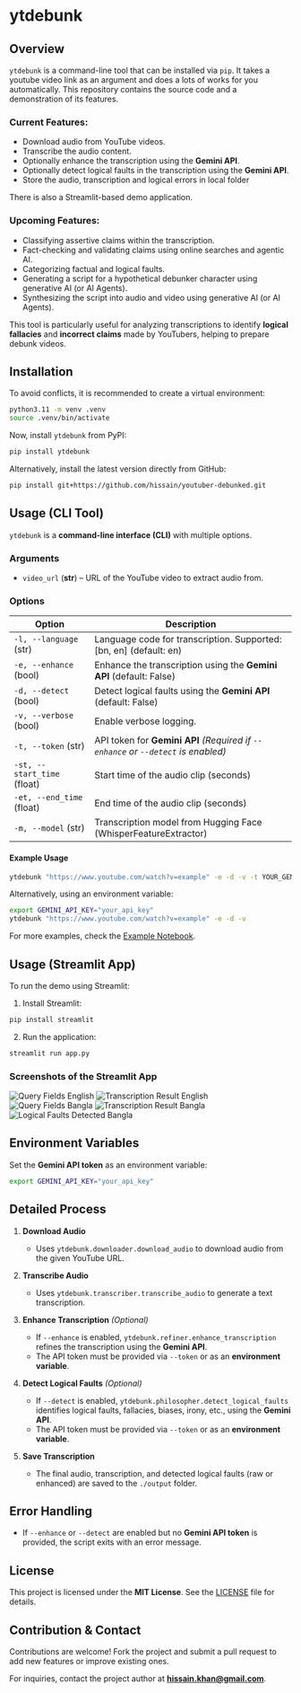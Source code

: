 # ytdebunk

## Overview

`ytdebunk` is a command-line tool that can be installed via `pip`. It takes a youtube video link as an argument and does a lots of works for you automatically.
This repository contains the source code and a demonstration of its features.

### Current Features:
- Download audio from YouTube videos.
- Transcribe the audio content.
- Optionally enhance the transcription using the **Gemini API**.
- Optionally detect logical faults in the transcription using the **Gemini API**.
- Store the audio, transcription and logical errors in local folder

There is also a Streamlit-based demo application.

### Upcoming Features:
- Classifying assertive claims within the transcription.
- Fact-checking and validating claims using online searches and agentic AI.
- Categorizing factual and logical faults.
- Generating a script for a hypothetical debunker character using generative AI (or AI Agents).
- Synthesizing the script into audio and video using generative AI (or AI Agents).

This tool is particularly useful for analyzing transcriptions to identify **logical fallacies** and **incorrect claims** made by YouTubers, helping to prepare debunk videos.

## Installation

To avoid conflicts, it is recommended to create a virtual environment:

```sh
python3.11 -m venv .venv
source .venv/bin/activate
```

Now, install `ytdebunk` from PyPI:

```sh
pip install ytdebunk
```

Alternatively, install the latest version directly from GitHub:

```sh
pip install git+https://github.com/hissain/youtuber-debunked.git
```

## Usage (CLI Tool)

`ytdebunk` is a **command-line interface (CLI)** with multiple options.

### **Arguments**
- `video_url` (**str**) – URL of the YouTube video to extract audio from.

### **Options**
| Option                  | Description |
|-------------------------|-------------|
| `-l, --language` (str) | Language code for transcription. Supported: [bn, en] (default: en) |
| `-e, --enhance` (bool) | Enhance the transcription using the **Gemini API** (default: False) |
| `-d, --detect` (bool) | Detect logical faults using the **Gemini API** (default: False) |
| `-v, --verbose` (bool) | Enable verbose logging. |
| `-t, --token` (str) | API token for **Gemini API** *(Required if `--enhance` or `--detect` is enabled)* |
| `-st, --start_time` (float) | Start time of the audio clip (seconds) |
| `-et, --end_time` (float) | End time of the audio clip (seconds) |
| `-m, --model` (str) | Transcription model from Hugging Face (WhisperFeatureExtractor) |

#### **Example Usage**

```bash
ytdebunk "https://www.youtube.com/watch?v=example" -e -d -v -t YOUR_GEMINI_API_KEY
```

Alternatively, using an environment variable:

```bash
export GEMINI_API_KEY="your_api_key"
ytdebunk "https://www.youtube.com/watch?v=example" -e -d -v
```

For more examples, check the [Example Notebook](experiment/exp.ipynb).

## Usage (Streamlit App)

To run the demo using Streamlit:

1. Install Streamlit:

```bash
pip install streamlit
```

2. Run the application:

```bash
streamlit run app.py
```

### Screenshots of the Streamlit App

![Query Fields English](assets/Screenshot_Q_e.png)
![Transcription Result English](assets/Screenshot_R_e.png)
![Query Fields Bangla](assets/Screenshot_Q.png)
![Transcription Result Bangla](assets/Screenshot_R.png)
![Logical Faults Detected Bangla](assets/Screenshot_F.png)

## **Environment Variables**

Set the **Gemini API token** as an environment variable:

```sh
export GEMINI_API_KEY="your_api_key"
```

## **Detailed Process**

1. **Download Audio**
   - Uses `ytdebunk.downloader.download_audio` to download audio from the given YouTube URL.

2. **Transcribe Audio**
   - Uses `ytdebunk.transcriber.transcribe_audio` to generate a text transcription.

3. **Enhance Transcription** *(Optional)*
   - If `--enhance` is enabled, `ytdebunk.refiner.enhance_transcription` refines the transcription using the **Gemini API**.
   - The API token must be provided via `--token` or as an **environment variable**.

4. **Detect Logical Faults** *(Optional)*
   - If `--detect` is enabled, `ytdebunk.philosopher.detect_logical_faults` identifies logical faults, fallacies, biases, irony, etc., using the **Gemini API**.
   - The API token must be provided via `--token` or as an **environment variable**.

5. **Save Transcription**
   - The final audio, transcription, and detected logical faults (raw or enhanced) are saved to the `./output` folder.

## **Error Handling**
- If `--enhance` or `--detect` are enabled but no **Gemini API token** is provided, the script exits with an error message.

## **License**
This project is licensed under the **MIT License**. See the [LICENSE](LICENSE) file for details.

## **Contribution & Contact**

Contributions are welcome! Fork the project and submit a pull request to add new features or improve existing ones.

For inquiries, contact the project author at **hissain.khan@gmail.com**.
